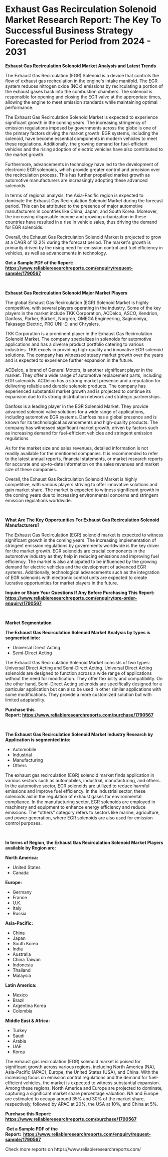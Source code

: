 <p><h1>Exhaust Gas Recirculation Solenoid Market Research Report: The Key To Successful Business Strategy Forecasted for Period from 2024 - 2031</h1></p><p><strong>Exhaust Gas Recirculation Solenoid Market Analysis and Latest Trends</strong></p>
<p><p>The Exhaust Gas Recirculation (EGR) Solenoid is a device that controls the flow of exhaust gas recirculation in the engine's intake manifold. The EGR system reduces nitrogen oxide (NOx) emissions by recirculating a portion of the exhaust gases back into the combustion chambers. The solenoid is responsible for opening and closing the EGR valve at the appropriate times, allowing the engine to meet emission standards while maintaining optimal performance.</p><p>The Exhaust Gas Recirculation Solenoid Market is expected to experience significant growth in the coming years. The increasing stringency of emission regulations imposed by governments across the globe is one of the primary factors driving the market growth. EGR systems, including the solenoid, have become essential components in modern vehicles to meet these regulations. Additionally, the growing demand for fuel-efficient vehicles and the rising adoption of electric vehicles have also contributed to the market growth.</p><p>Furthermore, advancements in technology have led to the development of electronic EGR solenoids, which provide greater control and precision over the recirculation process. This has further propelled market growth as automotive manufacturers are increasingly adopting these advanced solenoids.</p><p>In terms of regional analysis, the Asia-Pacific region is expected to dominate the Exhaust Gas Recirculation Solenoid Market during the forecast period. This can be attributed to the presence of major automotive manufacturers in countries like China, Japan, and South Korea. Moreover, the increasing disposable income and growing urbanization in these countries have resulted in a rise in vehicle sales, thus driving the demand for EGR solenoids.</p><p>Overall, the Exhaust Gas Recirculation Solenoid Market is projected to grow at a CAGR of 12.2% during the forecast period. The market's growth is primarily driven by the rising need for emission control and fuel efficiency in vehicles, as well as advancements in technology.</p></p>
<p><strong>Get a Sample PDF of the Report:&nbsp; <a href="https://www.reliableresearchreports.com/enquiry/request-sample/1790567">https://www.reliableresearchreports.com/enquiry/request-sample/1790567</a></strong></p>
<p>&nbsp;</p>
<p><strong>Exhaust Gas Recirculation Solenoid Major Market Players</strong></p>
<p><p>The global Exhaust Gas Recirculation (EGR) Solenoid Market is highly competitive, with several players operating in the industry. Some of the key players in the market include TKK Corporation, ACDelco, ASCO, Kendrion, Danfoss, Parker, Bürkert, Norgren, OMEGA Engineering, Saginomiya, Takasago Electric, PRO UNI-D, and Chryslers.</p><p>TKK Corporation is a prominent player in the Exhaust Gas Recirculation Solenoid Market. The company specializes in solenoids for automotive applications and has a diverse product portfolio catering to various industries. TKK excels in providing high-quality and innovative EGR solenoid solutions. The company has witnessed steady market growth over the years and is expected to experience further expansion in the future.</p><p>ACDelco, a brand of General Motors, is another significant player in the market. They offer a wide range of automotive replacement parts, including EGR solenoids. ACDelco has a strong market presence and a reputation for delivering reliable and durable solenoid products. The company has experienced substantial market growth and is projected to continue its expansion due to its strong distribution network and strategic partnerships.</p><p>Danfoss is a leading player in the EGR Solenoid Market. They provide advanced solenoid valve solutions for a wide range of applications, including automotive EGR systems. Danfoss has a global presence and is known for its technological advancements and high-quality products. The company has witnessed significant market growth, driven by factors such as increasing demand for fuel-efficient vehicles and stringent emission regulations.</p><p>As for the market size and sales revenues, detailed information is not readily available for the mentioned companies. It is recommended to refer to the latest annual reports, financial statements, or market research reports for accurate and up-to-date information on the sales revenues and market size of these companies.</p><p>Overall, the Exhaust Gas Recirculation Solenoid Market is highly competitive, with various players striving to offer innovative solutions and gain market share. The market is expected to witness significant growth in the coming years due to increasing environmental concerns and stringent emission regulations worldwide.</p></p>
<p>&nbsp;</p>
<p><strong>What Are The Key Opportunities For Exhaust Gas Recirculation Solenoid Manufacturers?</strong></p>
<p><p>The Exhaust Gas Recirculation (EGR) solenoid market is expected to witness significant growth in the coming years. The increasing implementation of stringent emission regulations by governments worldwide is the key driver for the market growth. EGR solenoids are crucial components in the automotive industry as they help in reducing emissions and improving fuel efficiency. The market is also anticipated to be influenced by the growing demand for electric vehicles and the development of advanced EGR systems. Additionally, technological advancements such as the integration of EGR solenoids with electronic control units are expected to create lucrative opportunities for market players in the future.</p></p>
<p><strong>Inquire or Share Your Questions If Any Before Purchasing This Report: <a href="https://www.reliableresearchreports.com/enquiry/pre-order-enquiry/1790567">https://www.reliableresearchreports.com/enquiry/pre-order-enquiry/1790567</a></strong></p>
<p>&nbsp;</p>
<p><strong>Market Segmentation</strong></p>
<p><strong>The Exhaust Gas Recirculation Solenoid Market Analysis by types is segmented into:</strong></p>
<p><ul><li>Universal Direct Acting</li><li>Semi-Direct Acting</li></ul></p>
<p><p>The Exhaust Gas Recirculation Solenoid Market consists of two types: Universal Direct Acting and Semi-Direct Acting. Universal Direct Acting solenoids are designed to function across a wide range of applications without the need for modification. They offer flexibility and compatibility. On the other hand, Semi-Direct Acting solenoids are specifically designed for a particular application but can also be used in other similar applications with some modifications. They provide a more customized solution but with limited adaptability.</p></p>
<p><strong>Purchase this Report:&nbsp;<a href="https://www.reliableresearchreports.com/purchase/1790567">https://www.reliableresearchreports.com/purchase/1790567</a></strong></p>
<p>&nbsp;</p>
<p><strong>The Exhaust Gas Recirculation Solenoid Market Industry Research by Application is segmented into:</strong></p>
<p><ul><li>Automobile</li><li>Industrial</li><li>Manufacturing</li><li>Others</li></ul></p>
<p><p>The exhaust gas recirculation (EGR) solenoid market finds application in various sectors such as automobiles, industrial, manufacturing, and others. In the automotive sector, EGR solenoids are utilized to reduce harmful emissions and improve fuel efficiency. In the industrial sector, these solenoids aid in the regulation of exhaust gases for environmental compliance. In the manufacturing sector, EGR solenoids are employed in machinery and equipment to enhance energy efficiency and reduce emissions. The "others" category refers to sectors like marine, agriculture, and power generation, where EGR solenoids are also used for emission control purposes.</p></p>
<p>&nbsp;</p>
<p><strong>In terms of Region, the Exhaust Gas Recirculation Solenoid Market Players available by Region are:</strong></p>
<p>
    <p> <strong> North America: </strong>
        <ul>
            <li>United States</li>
            <li>Canada</li>
        </ul>
        </p> 
    <p> <strong> Europe: </strong>
        <ul>
            <li>Germany</li>
            <li>France</li>
            <li>U.K.</li>
            <li>Italy</li>
            <li>Russia</li>
        </ul>
        </p> 
    <p> <strong> Asia-Pacific: </strong>
        <ul>
            <li>China</li>
            <li>Japan</li>
            <li>South Korea</li>
            <li>India</li>
            <li>Australia</li>
            <li>China Taiwan</li>
            <li>Indonesia</li>
            <li>Thailand</li>
            <li>Malaysia</li>
        </ul>
        </p> 
    <p> <strong> Latin America: </strong>
        <ul>
            <li>Mexico</li>
            <li>Brazil</li>
            <li>Argentina Korea</li>
            <li>Colombia</li>
        </ul>
        </p> 
    <p> <strong> Middle East & Africa: </strong>
        <ul>
            <li>Turkey</li>
            <li>Saudi</li>
            <li>Arabia</li>
            <li>UAE</li>
            <li>Korea</li>
        </ul>
    </p>
    </p>
<p><p>The exhaust gas recirculation (EGR) solenoid market is poised for significant growth across various regions, including North America (NA), Asia-Pacific (APAC), Europe, the United States (USA), and China. With the increasing focus on emission control regulations and the demand for fuel-efficient vehicles, the market is expected to witness substantial expansion. Among these regions, North America and Europe are projected to dominate, capturing a significant market share percentage valuation. NA and Europe are estimated to occupy around 35% and 30% of the market share, respectively, followed by APAC at 20%, the USA at 10%, and China at 5%.</p></p>
<p><strong>Purchase this Report: <a href="https://www.reliableresearchreports.com/purchase/1790567">https://www.reliableresearchreports.com/purchase/1790567</a></strong></p>
<p>&nbsp;<strong>Get a Sample PDF of the Report:&nbsp;&nbsp;<a href="https://www.reliableresearchreports.com/enquiry/request-sample/1790567">https://www.reliableresearchreports.com/enquiry/request-sample/1790567</a></strong></p>
<p><strong></strong></p>
<p>Check more reports on https://www.reliableresearchreports.com/</p>